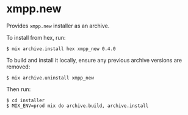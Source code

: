 # xmpp.new

Provides `xmpp.new` installer as an archive.

To install from hex, run:

```
$ mix archive.install hex xmpp_new 0.4.0
```

To build and install it locally, ensure any previous archive versions are removed:

```
$ mix archive.uninstall xmpp_new
```

Then run:

```
$ cd installer
$ MIX_ENV=prod mix do archive.build, archive.install
```
